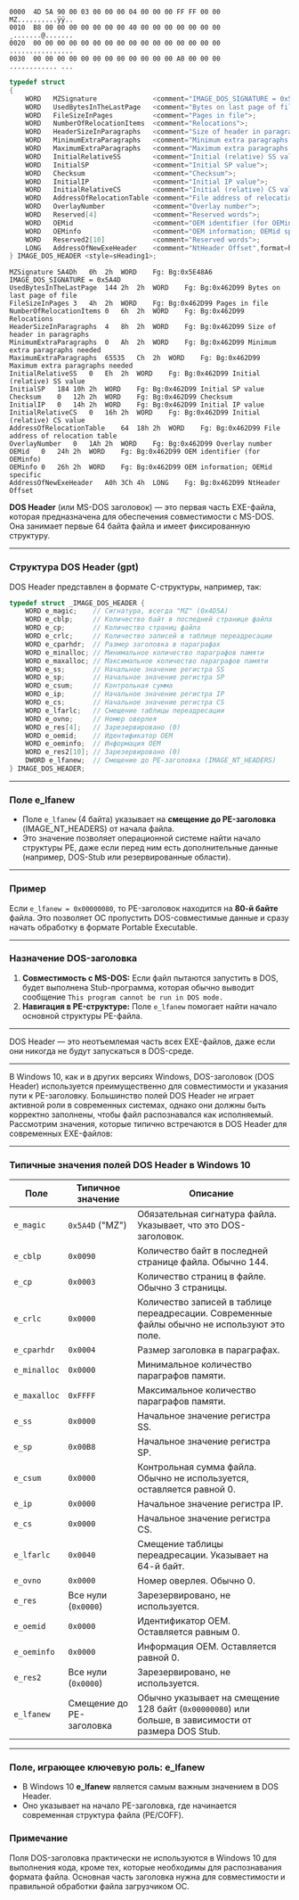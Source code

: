 ```
0000  4D 5A 90 00 03 00 00 00 04 00 00 00 FF FF 00 00  MZ..........ÿÿ.. 
0010  B8 00 00 00 00 00 00 00 40 00 00 00 00 00 00 00  ¸.......@....... 
0020  00 00 00 00 00 00 00 00 00 00 00 00 00 00 00 00  ................ 
0030  00 00 00 00 00 00 00 00 00 00 00 00 A0 00 00 00  ............ ... 
```

```c
typedef struct
{
    WORD   MZSignature              <comment="IMAGE_DOS_SIGNATURE = 0x5A4D",format=hex,style=sHeading1Accent>;
    WORD   UsedBytesInTheLastPage   <comment="Bytes on last page of file">;
    WORD   FileSizeInPages          <comment="Pages in file">;
    WORD   NumberOfRelocationItems  <comment="Relocations">;
    WORD   HeaderSizeInParagraphs   <comment="Size of header in paragraphs">;
    WORD   MinimumExtraParagraphs   <comment="Minimum extra paragraphs needed">;
    WORD   MaximumExtraParagraphs   <comment="Maximum extra paragraphs needed">;
    WORD   InitialRelativeSS        <comment="Initial (relative) SS value">;
    WORD   InitialSP                <comment="Initial SP value">;
    WORD   Checksum                 <comment="Checksum">;
    WORD   InitialIP                <comment="Initial IP value">;
    WORD   InitialRelativeCS        <comment="Initial (relative) CS value">;
    WORD   AddressOfRelocationTable <comment="File address of relocation table">;
    WORD   OverlayNumber            <comment="Overlay number">;
    WORD   Reserved[4]              <comment="Reserved words">;
    WORD   OEMid                    <comment="OEM identifier (for OEMinfo)">;
    WORD   OEMinfo                  <comment="OEM information; OEMid specific">;
    WORD   Reserved2[10]            <comment="Reserved words">;
    LONG   AddressOfNewExeHeader    <comment="NtHeader Offset",format=hex>;
} IMAGE_DOS_HEADER <style=sHeading1>;
```

    MZSignature	5A4Dh	0h	2h	WORD	Fg: Bg:0x5E48A6	IMAGE_DOS_SIGNATURE = 0x5A4D
    UsedBytesInTheLastPage	144	2h	2h	WORD	Fg: Bg:0x462D99	Bytes on last page of file
    FileSizeInPages	3	4h	2h	WORD	Fg: Bg:0x462D99	Pages in file
    NumberOfRelocationItems	0	6h	2h	WORD	Fg: Bg:0x462D99	Relocations
    HeaderSizeInParagraphs	4	8h	2h	WORD	Fg: Bg:0x462D99	Size of header in paragraphs
    MinimumExtraParagraphs	0	Ah	2h	WORD	Fg: Bg:0x462D99	Minimum extra paragraphs needed
    MaximumExtraParagraphs	65535	Ch	2h	WORD	Fg: Bg:0x462D99	Maximum extra paragraphs needed
    InitialRelativeSS	0	Eh	2h	WORD	Fg: Bg:0x462D99	Initial (relative) SS value
    InitialSP	184	10h	2h	WORD	Fg: Bg:0x462D99	Initial SP value
    Checksum	0	12h	2h	WORD	Fg: Bg:0x462D99	Checksum
    InitialIP	0	14h	2h	WORD	Fg: Bg:0x462D99	Initial IP value
    InitialRelativeCS	0	16h	2h	WORD	Fg: Bg:0x462D99	Initial (relative) CS value
    AddressOfRelocationTable	64	18h	2h	WORD	Fg: Bg:0x462D99	File address of relocation table
    OverlayNumber	0	1Ah	2h	WORD	Fg: Bg:0x462D99	Overlay number
    OEMid	0	24h	2h	WORD	Fg: Bg:0x462D99	OEM identifier (for OEMinfo)
    OEMinfo	0	26h	2h	WORD	Fg: Bg:0x462D99	OEM information; OEMid specific
    AddressOfNewExeHeader	A0h	3Ch	4h	LONG	Fg: Bg:0x462D99	NtHeader Offset

**DOS Header** (или MS-DOS заголовок) — это первая часть EXE-файла, которая предназначена для обеспечения совместимости с MS-DOS. Она занимает первые 64 байта файла и имеет фиксированную структуру.

---

### Структура DOS Header (gpt)
DOS Header представлен в формате C-структуры, например, так:

```c
typedef struct _IMAGE_DOS_HEADER {
    WORD e_magic;    // Сигнатура, всегда "MZ" (0x4D5A)
    WORD e_cblp;     // Количество байт в последней странице файла
    WORD e_cp;       // Количество страниц файла
    WORD e_crlc;     // Количество записей в таблице переадресации
    WORD e_cparhdr;  // Размер заголовка в параграфах
    WORD e_minalloc; // Минимальное количество параграфов памяти
    WORD e_maxalloc; // Максимальное количество параграфов памяти
    WORD e_ss;       // Начальное значение регистра SS
    WORD e_sp;       // Начальное значение регистра SP
    WORD e_csum;     // Контрольная сумма
    WORD e_ip;       // Начальное значение регистра IP
    WORD e_cs;       // Начальное значение регистра CS
    WORD e_lfarlc;   // Смещение таблицы переадресации
    WORD e_ovno;     // Номер оверлея
    WORD e_res[4];   // Зарезервировано (0)
    WORD e_oemid;    // Идентификатор OEM
    WORD e_oeminfo;  // Информация OEM
    WORD e_res2[10]; // Зарезервировано (0)
    DWORD e_lfanew;  // Смещение до PE-заголовка (IMAGE_NT_HEADERS)
} IMAGE_DOS_HEADER;
```

---

### Поле **e_lfanew**
- Поле `e_lfanew` (4 байта) указывает на **смещение до PE-заголовка** (IMAGE_NT_HEADERS) от начала файла.  
- Это значение позволяет операционной системе найти начало структуры PE, даже если перед ним есть дополнительные данные (например, DOS-Stub или резервированные области).

---

### Пример
Если `e_lfanew = 0x00000080`, то PE-заголовок находится на **80-й байте** файла. Это позволяет ОС пропустить DOS-совместимые данные и сразу начать обработку в формате Portable Executable.

---

### Назначение DOS-заголовка
1. **Совместимость с MS-DOS:** Если файл пытаются запустить в DOS, будет выполнена Stub-программа, которая обычно выводит сообщение `This program cannot be run in DOS mode.`
2. **Навигация в PE-структуре:** Поле `e_lfanew` помогает найти начало основной структуры PE-файла.

---

DOS Header — это неотъемлемая часть всех EXE-файлов, даже если они никогда не будут запускаться в DOS-среде.

---

В Windows 10, как и в других версиях Windows, DOS-заголовок (DOS Header) используется преимущественно для совместимости и указания пути к PE-заголовку. Большинство полей DOS Header не играет активной роли в современных системах, однако они должны быть корректно заполнены, чтобы файл распознавался как исполняемый. Рассмотрим значения, которые типично встречаются в DOS Header для современных EXE-файлов:

---

### Типичные значения полей DOS Header в Windows 10
| **Поле**       | **Типичное значение**             | **Описание**                                                                                     |
|-----------------|-----------------------------------|-------------------------------------------------------------------------------------------------|
| `e_magic`      | `0x5A4D` ("MZ")                  | Обязательная сигнатура файла. Указывает, что это DOS-заголовок.                                  |
| `e_cblp`       | `0x0090`                         | Количество байт в последней странице файла. Обычно 144.                                         |
| `e_cp`         | `0x0003`                         | Количество страниц в файле. Обычно 3 страницы.                                                  |
| `e_crlc`       | `0x0000`                         | Количество записей в таблице переадресации. Современные файлы обычно не используют это поле.    |
| `e_cparhdr`    | `0x0004`                         | Размер заголовка в параграфах.                                                                 |
| `e_minalloc`   | `0x0000`                         | Минимальное количество параграфов памяти.                                                      |
| `e_maxalloc`   | `0xFFFF`                         | Максимальное количество параграфов памяти.                                                     |
| `e_ss`         | `0x0000`                         | Начальное значение регистра SS.                                                                |
| `e_sp`         | `0x00B8`                         | Начальное значение регистра SP.                                                                |
| `e_csum`       | `0x0000`                         | Контрольная сумма файла. Обычно не используется, оставляется равной 0.                         |
| `e_ip`         | `0x0000`                         | Начальное значение регистра IP.                                                                |
| `e_cs`         | `0x0000`                         | Начальное значение регистра CS.                                                                |
| `e_lfarlc`     | `0x0040`                         | Смещение таблицы переадресации. Указывает на 64-й байт.                                         |
| `e_ovno`       | `0x0000`                         | Номер оверлея. Обычно 0.                                                                        |
| `e_res`        | Все нули (`0x0000`)              | Зарезервировано, не используется.                                                              |
| `e_oemid`      | `0x0000`                         | Идентификатор OEM. Оставляется равным 0.                                                       |
| `e_oeminfo`    | `0x0000`                         | Информация OEM. Оставляется равной 0.                                                          |
| `e_res2`       | Все нули (`0x0000`)              | Зарезервировано, не используется.                                                              |
| `e_lfanew`     | Смещение до PE-заголовка         | Обычно указывает на смещение 128 байт (`0x00000080`) или больше, в зависимости от размера DOS Stub. |

---

### Поле, играющее ключевую роль: **e_lfanew**
- В Windows 10 **e_lfanew** является самым важным значением в DOS Header.  
- Оно указывает на начало PE-заголовка, где начинается современная структура файла (PE/COFF).

### Примечание
Поля DOS-заголовка практически не используются в Windows 10 для выполнения кода, кроме тех, которые необходимы для распознавания формата файла. Основная часть заголовка нужна для совместимости и правильной обработки файла загрузчиком ОС.
